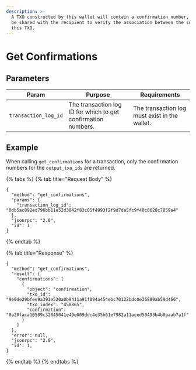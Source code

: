 ```yaml
---
description: >-
  A TXO constructed by this wallet will contain a confirmation number, which can
  be shared with the recipient to verify the association between the sender and
  this TXO.
---
```


# Get Confirmations

## Parameters

| Param                | Purpose                                                       | Requirements                                  |
| -------------------- | ------------------------------------------------------------- | --------------------------------------------- |
| `transaction_log_id` | The transaction log ID for which to get confirmation numbers. | The transaction log must exist in the wallet. |

## Example

When calling `get_confirmations` for a transaction, only the confirmation numbers for the `output_txo_ids` are returned.

{% tabs %}
{% tab title="Request Body" %}
```
{
  "method": "get_confirmations",
  "params": {
    "transaction_log_id": "0db5ac892ed796bb11e52d3842f83c05f4993f2f9d7da5fc9f40c8628c7859a4"
  },
  "jsonrpc": "2.0",
  "id": 1
}
```
{% endtab %}

{% tab title="Response" %}
```
{
  "method": "get_confirmations",
  "result": {
    "confirmations": [
      {
        "object": "confirmation",
        "txo_id": "9e0de29bfee9a391e520a0b9411a91f094a454ebc70122bdc0e36889ab59d466",
        "txo_index": "458865",
        "confirmation": "0a20faca10509c32845041e49e009ddc4e35b61e7982a11aced50493b4b8aaab7a1f"
      }
    ]
  },
  "error": null,
  "jsonrpc": "2.0",
  "id": 1,
}
```
{% endtab %}
{% endtabs %}
